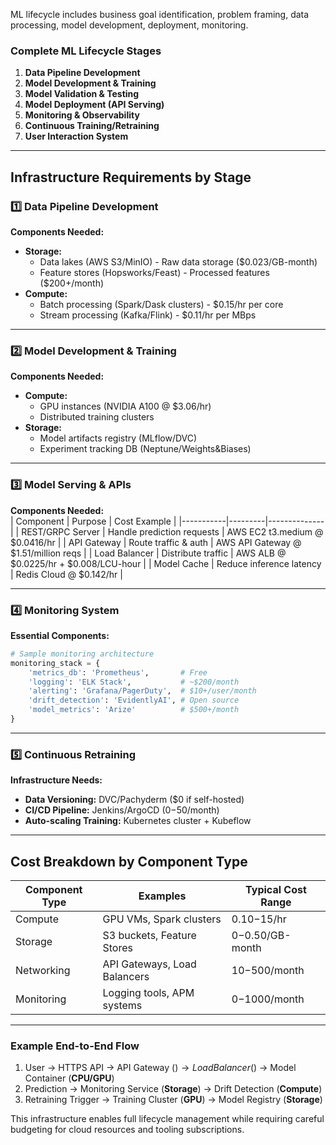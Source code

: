 

ML lifecycle includes business goal identification, problem framing, data processing, model development, deployment, monitoring.


### Complete ML Lifecycle Stages
1. **Data Pipeline Development**  
2. **Model Development & Training**  
3. **Model Validation & Testing**  
4. **Model Deployment (API Serving)**  
5. **Monitoring & Observability**  
6. **Continuous Training/Retraining**  
7. **User Interaction System**  

---

## Infrastructure Requirements by Stage

### 1️⃣ **Data Pipeline Development**
**Components Needed:**  
- **Storage:**  
  - Data lakes (AWS S3/MinIO) - Raw data storage ($0.023/GB-month)  
  - Feature stores (Hopsworks/Feast) - Processed features ($200+/month)  
- **Compute:**  
  - Batch processing (Spark/Dask clusters) - $0.15/hr per core  
  - Stream processing (Kafka/Flink) - $0.11/hr per MBps  

---

### 2️⃣ **Model Development & Training**
**Components Needed:**  
- **Compute:**  
  - GPU instances (NVIDIA A100 @ $3.06/hr)  
  - Distributed training clusters  
- **Storage:**  
  - Model artifacts registry (MLflow/DVC)  
  - Experiment tracking DB (Neptune/Weights&Biases)  

---

### 3️⃣ **Model Serving & APIs**
**Components Needed:**  
| Component | Purpose | Cost Example |
|-----------|---------|--------------|
| REST/GRPC Server | Handle prediction requests | AWS EC2 t3.medium @ $0.0416/hr |
| API Gateway | Route traffic & auth | AWS API Gateway @ $1.51/million reqs |
| Load Balancer | Distribute traffic | AWS ALB @ $0.0225/hr + $0.008/LCU-hour |
| Model Cache | Reduce inference latency | Redis Cloud @ $0.142/hr |

---

### 4️⃣ **Monitoring System**
**Essential Components:**  
```python
# Sample monitoring architecture
monitoring_stack = {
    'metrics_db': 'Prometheus',       # Free
    'logging': 'ELK Stack',           # ~$200/month
    'alerting': 'Grafana/PagerDuty',  # $10+/user/month
    'drift_detection': 'EvidentlyAI', # Open source
    'model_metrics': 'Arize'          # $500+/month
}
```

---

### 5️⃣ **Continuous Retraining**
**Infrastructure Needs:**  
- **Data Versioning:** DVC/Pachyderm ($0 if self-hosted)  
- **CI/CD Pipeline:** Jenkins/ArgoCD ($0-$50/month)  
- **Auto-scaling Training:** Kubernetes cluster + Kubeflow  

---

## Cost Breakdown by Component Type
| Component Type | Examples | Typical Cost Range |
|----------------|----------|--------------------|
| Compute        | GPU VMs, Spark clusters | $0.10-$15/hr |
| Storage        | S3 buckets, Feature Stores | $0-$0.50/GB-month |
| Networking     | API Gateways, Load Balancers | $10-$500/month |
| Monitoring     | Logging tools, APM systems | $0-$1000/month |

---

### Example End-to-End Flow
1. User → HTTPS API → API Gateway ($) → Load Balancer ($) → Model Container (**CPU/GPU**)   
2. Prediction → Monitoring Service (**Storage**) → Drift Detection (**Compute**)   
3. Retraining Trigger → Training Cluster (**GPU**) → Model Registry (**Storage**)  

This infrastructure enables full lifecycle management while requiring careful budgeting for cloud resources and tooling subscriptions.
